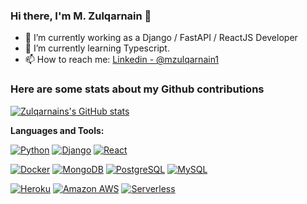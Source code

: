 ### Hi there, I'm M. Zulqarnain 👋

- 🔭 I’m currently working as a Django / FastAPI / ReactJS Developer
- 🌱 I’m currently learning Typescript.
- 📫 How to reach me: [Linkedin - @mzulqarnain1](https://www.linkedin.com/in/mzulqarnain1/) 


### Here are some stats about my Github contributions
[![Zulqarnains's GitHub stats](https://github-readme-stats.vercel.app/api?username=mzulqarnain1&show_icons=true&theme=radical)](https://github.com/mzulqarnain1/github-readme-stats)


**Languages and Tools:**  

[![Python](https://img.shields.io/badge/-Python-black?style=flat-square&logo=python&logoColor=white&link=https://github.com/mzulqarnain1/)](https://github.com/mzulqarnain1/)
[![Django](https://img.shields.io/badge/-Django-black?style=flat-square&logo=django&link=https://github.com/mzulqarnain1/)](https://github.com/mzulqarnain1/)
[![React](https://img.shields.io/badge/-React-black?style=flat-square&logo=react&link=https://github.com/mzulqarnain1/)](https://github.com/mzulqarnain1/)

[![Docker](https://img.shields.io/badge/-Docker-black?style=flat-square&logo=docker&link=https://github.com/mzulqarnain1/)](https://github.com/mzulqarnain1/)
[![MongoDB](https://img.shields.io/badge/-MongoDB-black?style=flat-square&logo=mongodb&link=https://github.com/mzulqarnain1/)](https://github.com/mzulqarnain1/)
[![PostgreSQL](https://img.shields.io/badge/-PostgreSQL-336791?style=flat-square&logo=postgresql&link=https://github.com/mzulqarnain1/)](https://github.com/mzulqarnain1/)
[![MySQL](https://img.shields.io/badge/-MySQL-black?style=flat-square&logo=mysql&link=https://github.com/mzulqarnain1/)](https://github.com/mzulqarnain1/)

[![Heroku](https://img.shields.io/badge/-Heroku-430098?style=flat-square&logo=heroku&link=https://github.com/mzulqarnain1/)](https://github.com/mzulqarnain1/)
[![Amazon AWS](https://img.shields.io/badge/Amazon%20AWS-232F3E?style=flat-square&logo=amazon-aws&link=https://github.com/mzulqarnain1/)](https://github.com/mzulqarnain1/)
[![Serverless](https://img.shields.io/badge/-Serverless-black?style=flat-square&logo=serverless&link=https://github.com/mzulqarnain1/)](https://github.com/mzulqarnain1/)

